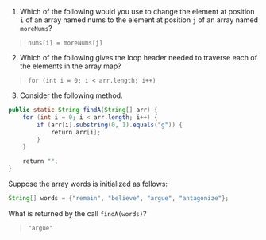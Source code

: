 1. Which of the following would you use to change the element at position `i` of an array named nums to the element at position `j` of an array named `moreNums`?

> `nums[i] = moreNums[j]`

2. Which of the following gives the loop header needed to traverse each of the elements in the array map? 

> `for (int i = 0; i < arr.length; i++)`

3. Consider the following method.

```java
public static String findA(String[] arr) {
    for (int i = 0; i < arr.length; i++) {
        if (arr[i].substring(0, 1).equals("g")) {
            return arr[i];
        }
    }

    return "";
}
```

Suppose the array words is initialized as follows:

```java
String[] words = {"remain", "believe", "argue", "antagonize"};
```

What is returned by the call `findA(words)`?

> `"argue"`

